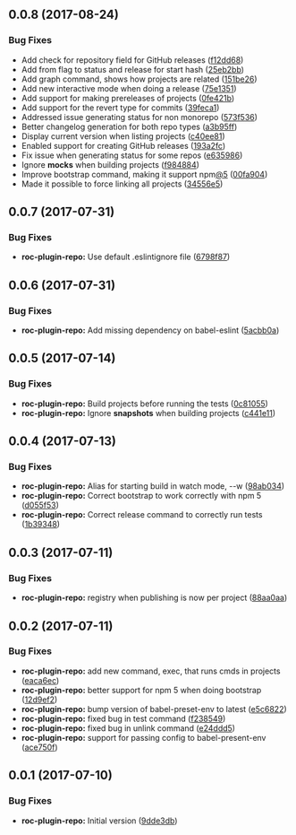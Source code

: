 <a name="0.0.8"></a>
## 0.0.8 (2017-08-24)


### Bug Fixes

* Add check for repository field for GitHub releases ([f12dd68](https://github.com/rocjs/roc-plugin-repo/commit/f12dd68))
* Add from flag to status and release for start hash ([25eb2bb](https://github.com/rocjs/roc-plugin-repo/commit/25eb2bb))
* Add graph command, shows how projects are related ([151be26](https://github.com/rocjs/roc-plugin-repo/commit/151be26))
* Add new interactive mode when doing a release ([75e1351](https://github.com/rocjs/roc-plugin-repo/commit/75e1351))
* Add support for making prereleases of projects ([0fe421b](https://github.com/rocjs/roc-plugin-repo/commit/0fe421b))
* Add support for the revert type for commits ([39feca1](https://github.com/rocjs/roc-plugin-repo/commit/39feca1))
* Addressed issue generating status for non monorepo ([573f536](https://github.com/rocjs/roc-plugin-repo/commit/573f536))
* Better changelog generation for both repo types ([a3b95ff](https://github.com/rocjs/roc-plugin-repo/commit/a3b95ff))
* Display current version when listing projects ([c40ee81](https://github.com/rocjs/roc-plugin-repo/commit/c40ee81))
* Enabled support for creating GitHub releases ([193a2fc](https://github.com/rocjs/roc-plugin-repo/commit/193a2fc))
* Fix issue when generating status for some repos ([e635986](https://github.com/rocjs/roc-plugin-repo/commit/e635986))
* Ignore __mocks__ when building projects ([f984884](https://github.com/rocjs/roc-plugin-repo/commit/f984884))
* Improve bootstrap command, making it support npm[@5](https://github.com/5) ([00fa904](https://github.com/rocjs/roc-plugin-repo/commit/00fa904))
* Made it possible to force linking all projects ([34556e5](https://github.com/rocjs/roc-plugin-repo/commit/34556e5))



<a name="0.0.7"></a>
## 0.0.7 (2017-07-31)


### Bug Fixes

* **roc-plugin-repo:** Use default .eslintignore file ([6798f87](https://github.com/rocjs/roc-plugin-repo/commit/6798f87))



<a name="0.0.6"></a>
## 0.0.6 (2017-07-31)


### Bug Fixes

* **roc-plugin-repo:** Add missing dependency on babel-eslint ([5acbb0a](https://github.com/rocjs/roc-plugin-repo/commit/5acbb0a))



<a name="0.0.5"></a>
## 0.0.5 (2017-07-14)


### Bug Fixes

* **roc-plugin-repo:** Build projects before running the tests ([0c81055](https://github.com/rocjs/roc-plugin-repo/commit/0c81055))
* **roc-plugin-repo:** Ignore __snapshots__ when building projects ([c441e11](https://github.com/rocjs/roc-plugin-repo/commit/c441e11))



<a name="0.0.4"></a>
## 0.0.4 (2017-07-13)


### Bug Fixes

* **roc-plugin-repo:** Alias for starting build in watch mode, --w ([98ab034](https://github.com/rocjs/roc-plugin-repo/commit/98ab034))
* **roc-plugin-repo:** Correct bootstrap to work correctly with npm 5 ([d055f53](https://github.com/rocjs/roc-plugin-repo/commit/d055f53))
* **roc-plugin-repo:** Correct release command to correctly run tests ([1b39348](https://github.com/rocjs/roc-plugin-repo/commit/1b39348))



<a name="0.0.3"></a>
## 0.0.3 (2017-07-11)


### Bug Fixes

* **roc-plugin-repo:** registry when publishing is now per project ([88aa0aa](https://github.com/rocjs/roc-plugin-repo/commit/88aa0aa))



<a name="0.0.2"></a>
## 0.0.2 (2017-07-11)


### Bug Fixes

* **roc-plugin-repo:** add new command, exec, that runs cmds in projects ([eaca6ec](https://github.com/rocjs/roc-plugin-repo/commit/eaca6ec))
* **roc-plugin-repo:** better support for npm 5 when doing bootstrap ([12d9ef2](https://github.com/rocjs/roc-plugin-repo/commit/12d9ef2))
* **roc-plugin-repo:** bump version of babel-preset-env to latest ([e5c6822](https://github.com/rocjs/roc-plugin-repo/commit/e5c6822))
* **roc-plugin-repo:** fixed bug in test command ([f238549](https://github.com/rocjs/roc-plugin-repo/commit/f238549))
* **roc-plugin-repo:** fixed bug in unlink command ([e24ddd5](https://github.com/rocjs/roc-plugin-repo/commit/e24ddd5))
* **roc-plugin-repo:** support for passing config to babel-present-env ([ace750f](https://github.com/rocjs/roc-plugin-repo/commit/ace750f))



<a name="0.0.1"></a>
## 0.0.1 (2017-07-10)


### Bug Fixes

* **roc-plugin-repo:** Initial version ([9dde3db](https://github.com/rocjs/roc-plugin-repo/commit/9dde3db))



